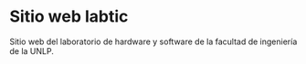 # Sitio web labtic

Sitio web del laboratorio de hardware y software de la facultad de ingeniería de la UNLP.
